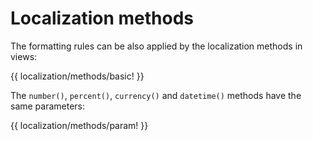 <!-- ======================================================================
--- Search engine
title:          Localization methods
keywords:       localization, methods
description:    Localization methods of ng-translation.
--- Menu system
order:          80
text:           Methods
hidden:         false
umbel:          false
--- Page properties
id:             
document:       
layout:         layout-2-left
$-left:         #side-menu
searchable:     true
--- Side menu
side-menu-root:     /documentation
side-menu-header:   Documentation
side-menu-top:      
side-menu-depth:    2
======================================================================= -->

# Localization methods

The formatting rules can be also applied by the localization methods in views:

{{ localization/methods/basic! }}

The `number()`, `percent()`, `currency()` and `datetime()` methods have the
same parameters:

{{ localization/methods/param! }}
